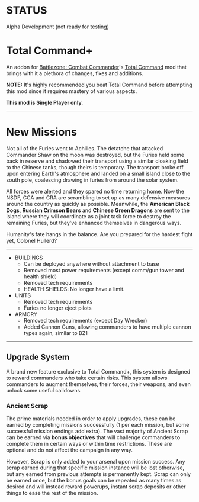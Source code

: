 # STATUS
Alpha Development (not ready for testing)

# Total Command+
An addon for [Battlezone: Combat Commander](https://store.steampowered.com/app/624970/Battlezone_Combat_Commander/)'s [Total Command](https://steamcommunity.com/sharedfiles/filedetails/?id=2344006579) mod that brings with it a plethora of changes, fixes and additions.

**NOTE:** It's highly recommended you beat Total Command before attempting this mod since it requires mastery of various aspects.

**This mod is Single Player only.**
_____
# New Missions
Not all of the Furies went to Achilles. The detatche that attacked Commander Shaw on the moon was destroyed, but the Furies held some back in reserve and shadowed their transport using a similar cloaking field to the Chinese tanks, though theirs is temporary. The transport broke off upon entering Earth's atmosphere and landed on a small island close to the south pole, coalescing drawing in furies from around the solar system.

All forces were alerted and they spared no time returning home. Now the NSDF, CCA and CRA are scrambling to set up as many defensive measures around the country as quickly as possible. Meanwhile, the **American Black Dogs**, **Russian Crimson Bears** and **Chinese Green Dragons** are sent to the island where they will coordinate as a joint task force to destroy the remaining Furies, but they've enhanced themselves in dangerous ways. 

Humanity's fate hangs in the balance. Are you prepared for the hardest fight yet, Colonel Hullerd?
_____
* BUILDINGS
	* Can be deployed anywhere without attachment to base
	* Removed most power requirements (except comm/gun tower and health shield)
	* Removed tech requirements
	* HEALTH SHIELDS: No longer have a limit.
* UNITS
	* Removed tech requirements
	* Furies no longer eject pilots
* ARMORY
	* Removed tech requirements (except Day Wrecker)
	* Added Cannon Guns, allowing commanders to have multiple cannon types again, similar to BZ1
_____
## Upgrade System
A brand new feature exclusive to Total Command+, this system is designed to reward commanders who take certain risks. This system allows commanders to augment themselves, their forces, their weapons, and even unlock some useful calldowns.

### Ancient Scrap
The prime materials needed in order to apply upgrades, these can be earned by completing missions successfully (1 per each mission, but some successful mission endings add extra). The vast majority of Ancient Scrap can be earned via **bonus objectives** that will challenge commanders to complete them in certain ways or within time restrictions. These are optional and do not affect the campaign in any way.

However, Scrap is only added to your arsenal upon mission success. Any scrap earned during that specific mission instance will be lost otherwise, but any earned from previous attempts is permanently kept. 
Scrap can only be earned once, but the bonus goals can be repeated as many times as desired and will instead reward powerups, instant scrap deposits or other things to ease the rest of the mission.

